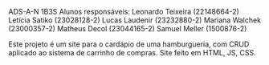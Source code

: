ADS-A-N 1B3S
Alunos responsáveis:
Leonardo Teixeira (22148664-2)
Letícia Satiko (23028128-2) 
Lucas Laudenir (23232880-2)
Mariana Walchek (23000357-2)
Matheus Decol (23044165-2) 
Samuel Meller (1500876-2) 

Este projeto é um site para o cardápio de uma hamburgueria, com CRUD aplicado ao sistema de carrinho de compras. 
Site feito em HTML, JS, CSS.
